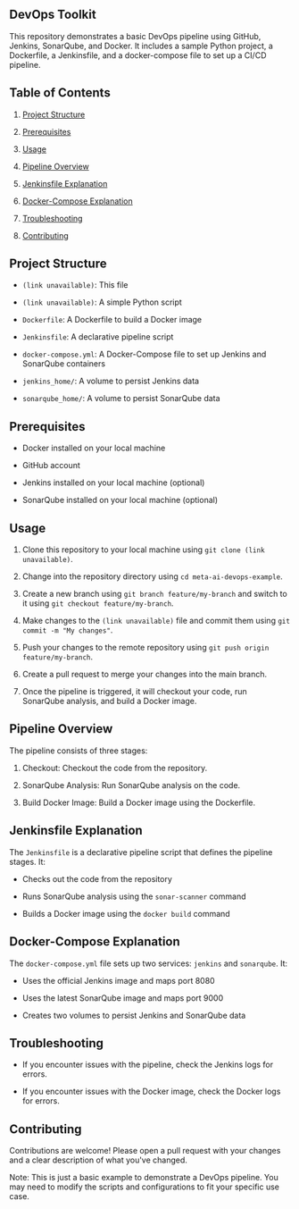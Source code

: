DevOps Toolkit
----------------------

This repository demonstrates a basic DevOps pipeline using GitHub, Jenkins, SonarQube, and Docker. It includes a sample Python project, a Dockerfile, a Jenkinsfile, and a docker-compose file to set up a CI/CD pipeline.

Table of Contents
-----------------

1.  [Project Structure](http://www.meta.ai/#project-structure)

2.  [Prerequisites](http://www.meta.ai/#prerequisites)

3.  [Usage](http://www.meta.ai/#usage)

4.  [Pipeline Overview](http://www.meta.ai/#pipeline-overview)

5.  [Jenkinsfile Explanation](http://www.meta.ai/#jenkinsfile-explanation)

6.  [Docker-Compose Explanation](http://www.meta.ai/#docker-compose-explanation)

7.  [Troubleshooting](http://www.meta.ai/#troubleshooting)

8.  [Contributing](http://www.meta.ai/#contributing)

Project Structure
-----------------

-   `(link unavailable)`: This file

-   `(link unavailable)`: A simple Python script

-   `Dockerfile`: A Dockerfile to build a Docker image

-   `Jenkinsfile`: A declarative pipeline script

-   `docker-compose.yml`: A Docker-Compose file to set up Jenkins and SonarQube containers

-   `jenkins_home/`: A volume to persist Jenkins data

-   `sonarqube_home/`: A volume to persist SonarQube data

Prerequisites
-------------

-   Docker installed on your local machine

-   GitHub account

-   Jenkins installed on your local machine (optional)

-   SonarQube installed on your local machine (optional)

Usage
-----

1.  Clone this repository to your local machine using `git clone (link unavailable)`.

2.  Change into the repository directory using `cd meta-ai-devops-example`.

3.  Create a new branch using `git branch feature/my-branch` and switch to it using `git checkout feature/my-branch`.

4.  Make changes to the `(link unavailable)` file and commit them using `git commit -m "My changes"`.

5.  Push your changes to the remote repository using `git push origin feature/my-branch`.

6.  Create a pull request to merge your changes into the main branch.

7.  Once the pipeline is triggered, it will checkout your code, run SonarQube analysis, and build a Docker image.

Pipeline Overview
-----------------

The pipeline consists of three stages:

1.  Checkout: Checkout the code from the repository.

2.  SonarQube Analysis: Run SonarQube analysis on the code.

3.  Build Docker Image: Build a Docker image using the Dockerfile.

Jenkinsfile Explanation
-----------------------

The `Jenkinsfile` is a declarative pipeline script that defines the pipeline stages. It:

-   Checks out the code from the repository

-   Runs SonarQube analysis using the `sonar-scanner` command

-   Builds a Docker image using the `docker build` command

Docker-Compose Explanation
--------------------------

The `docker-compose.yml` file sets up two services: `jenkins` and `sonarqube`. It:

-   Uses the official Jenkins image and maps port 8080

-   Uses the latest SonarQube image and maps port 9000

-   Creates two volumes to persist Jenkins and SonarQube data

Troubleshooting
---------------

-   If you encounter issues with the pipeline, check the Jenkins logs for errors.

-   If you encounter issues with the Docker image, check the Docker logs for errors.

Contributing
------------

Contributions are welcome! Please open a pull request with your changes and a clear description of what you've changed.

Note: This is just a basic example to demonstrate a DevOps pipeline. You may need to modify the scripts and configurations to fit your specific use case.
